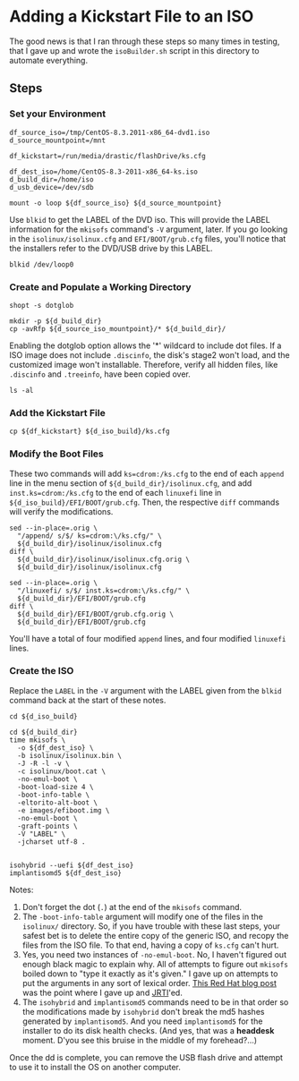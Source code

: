 # Adding a Kickstart File to an ISO

The good news is that I ran through these steps so many times in testing, that
I gave up and wrote the `isoBuilder.sh` script in this directory to automate
everything.

## Steps

### Set your Environment

```
df_source_iso=/tmp/CentOS-8.3.2011-x86_64-dvd1.iso
d_source_mountpoint=/mnt

df_kickstart=/run/media/drastic/flashDrive/ks.cfg

df_dest_iso=/home/CentOS-8.3-2011-x86_64-ks.iso
d_build_dir=/home/iso
d_usb_device=/dev/sdb

mount -o loop ${df_source_iso} ${d_source_mountpoint}
```

Use `blkid` to get the LABEL of the DVD iso. This will provide the LABEL
information for the `mkisofs` command's `-V` argument, later. If you go looking
in the `isolinux/isolinux.cfg` and `EFI/BOOT/grub.cfg` files, you'll notice
that the installers refer to the DVD/USB drive by this LABEL.

```
blkid /dev/loop0
```


### Create and Populate a Working Directory

```
shopt -s dotglob

mkdir -p ${d_build_dir}
cp -avRfp ${d_source_iso_mountpoint}/* ${d_build_dir}/
```

Enabling the dotglob option allows the '*' wildcard to include dot files. If a
ISO image does not include `.discinfo`, the disk's stage2 won't load, and the
customized image won't installable. Therefore, verify all hidden files, like `.discinfo` and `.treeinfo`, have been copied over.

```
ls -al
```


### Add the Kickstart File

```
cp ${df_kickstart} ${d_iso_build}/ks.cfg
```


###  Modify the Boot Files

These two commands will add `ks=cdrom:/ks.cfg` to the end of each `append` line
in the menu section of `${d_build_dir}/isolinux.cfg`, and add
`inst.ks=cdrom:/ks.cfg` to the end of each `linuxefi` line in
`${d_iso_build}/EFI/BOOT/grub.cfg`. Then, the respective `diff` commands will
verify the modifications.

```
sed --in-place=.orig \
  "/append/ s/$/ ks=cdrom:\/ks.cfg/" \
  ${d_build_dir}/isolinux/isolinux.cfg
diff \
  ${d_build_dir}/isolinux/isolinux.cfg.orig \
  ${d_build_dir}/isolinux/isolinux.cfg

sed --in-place=.orig \
  "/linuxefi/ s/$/ inst.ks=cdrom:\/ks.cfg/" \
  ${d_build_dir}/EFI/BOOT/grub.cfg
diff \
  ${d_build_dir}/EFI/BOOT/grub.cfg.orig \
  ${d_build_dir}/EFI/BOOT/grub.cfg
```


You'll have a total of four modified `append` lines, and four modified
`linuxefi` lines.


### Create the ISO

Replace the `LABEL` in the `-V` argument with the LABEL given from the `blkid`
command back at the start of these notes.

```
cd ${d_iso_build}

cd ${d_build_dir}
time mkisofs \
  -o ${df_dest_iso} \
  -b isolinux/isolinux.bin \
  -J -R -l -v \
  -c isolinux/boot.cat \
  -no-emul-boot \
  -boot-load-size 4 \
  -boot-info-table \
  -eltorito-alt-boot \
  -e images/efiboot.img \
  -no-emul-boot \
  -graft-points \
  -V "LABEL" \
  -jcharset utf-8 .


isohybrid --uefi ${df_dest_iso}
implantisomd5 ${df_dest_iso}

```

Notes:
1. Don't forget the dot (`.`) at the end of the `mkisofs` command.
1. The `-boot-info-table` argument will modify one of the files in the
`isolinux/` directory. So, if you have trouble with these last steps, your
safest bet is to delete the entire copy of the generic ISO, and recopy the
files from the ISO file. To that end, having a copy of `ks.cfg` can't hurt.
1. Yes, you need two instances of `-no-emul-boot`. No, I haven't figured out
enough black magic to explain why. All of attempts to figure out `mkisofs`
boiled down to "type it exactly as it's given." I gave up on attempts to put
the arguments in any sort of lexical order. [This Red Hat blog post][blog] was
the point where I gave up and [JRTI][]'ed.
1. The `isohybrid` and `implantisomd5` commands need to be in that order so the
modifications made by `isohybrid` don't break the md5 hashes generated by
`implantisomd5`. And you need `implantisomd5` for the installer to do its disk
health checks. (And yes, that was a **headdesk** moment. D'you see this bruise
in the middle of my forehead?...)

[blog]: https://www.redhat.com/sysadmin/optimized-iso-image
[JRTI]: https://www.space.com/28445-spacex-elon-musk-drone-ships-names.html


Once the dd is complete, you can remove the USB flash drive and attempt to use
it to install the OS on another computer.
